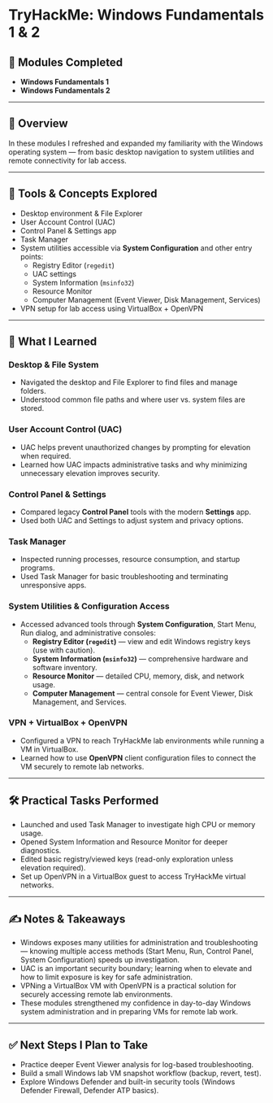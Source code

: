 # TryHackMe: Windows Fundamentals 1 & 2

## 🧰 Modules Completed
- **Windows Fundamentals 1**
- **Windows Fundamentals 2**

---

## 🔎 Overview
In these modules I refreshed and expanded my familiarity with the Windows operating system — from basic desktop navigation to system utilities and remote connectivity for lab access.

---

## 🧰 Tools & Concepts Explored
- Desktop environment & File Explorer
- User Account Control (UAC)
- Control Panel & Settings app
- Task Manager
- System utilities accessible via **System Configuration** and other entry points:
  - Registry Editor (`regedit`)
  - UAC settings
  - System Information (`msinfo32`)
  - Resource Monitor
  - Computer Management (Event Viewer, Disk Management, Services)
- VPN setup for lab access using VirtualBox + OpenVPN

---

## 📘 What I Learned

### Desktop & File System
- Navigated the desktop and File Explorer to find files and manage folders.
- Understood common file paths and where user vs. system files are stored.

### User Account Control (UAC)
- UAC helps prevent unauthorized changes by prompting for elevation when required.
- Learned how UAC impacts administrative tasks and why minimizing unnecessary elevation improves security.

### Control Panel & Settings
- Compared legacy **Control Panel** tools with the modern **Settings** app.
- Used both UAC and Settings to adjust system and privacy options.

### Task Manager
- Inspected running processes, resource consumption, and startup programs.
- Used Task Manager for basic troubleshooting and terminating unresponsive apps.

### System Utilities & Configuration Access
- Accessed advanced tools through **System Configuration**, Start Menu, Run dialog, and administrative consoles:
  - **Registry Editor (`regedit`)** — view and edit Windows registry keys (use with caution).
  - **System Information (`msinfo32`)** — comprehensive hardware and software inventory.
  - **Resource Monitor** — detailed CPU, memory, disk, and network usage.
  - **Computer Management** — central console for Event Viewer, Disk Management, and Services.

### VPN + VirtualBox + OpenVPN
- Configured a VPN to reach TryHackMe lab environments while running a VM in VirtualBox.
- Learned how to use **OpenVPN** client configuration files to connect the VM securely to remote lab networks.

---

## 🛠 Practical Tasks Performed
- Launched and used Task Manager to investigate high CPU or memory usage.
- Opened System Information and Resource Monitor for deeper diagnostics.
- Edited basic registry/viewed keys (read-only exploration unless elevation required).
- Set up OpenVPN in a VirtualBox guest to access TryHackMe virtual networks.

---

## ✍️ Notes & Takeaways
- Windows exposes many utilities for administration and troubleshooting — knowing multiple access methods (Start Menu, Run, Control Panel, System Configuration) speeds up investigation.
- UAC is an important security boundary; learning when to elevate and how to limit exposure is key for safe administration.
- VPNing a VirtualBox VM with OpenVPN is a practical solution for securely accessing remote lab environments.
- These modules strengthened my confidence in day-to-day Windows system administration and in preparing VMs for remote lab work.

---

## ✅ Next Steps I Plan to Take
- Practice deeper Event Viewer analysis for log-based troubleshooting.
- Build a small Windows lab VM snapshot workflow (backup, revert, test).
- Explore Windows Defender and built-in security tools (Windows Defender Firewall, Defender ATP basics).

